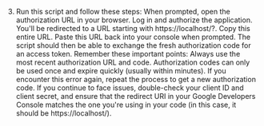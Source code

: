 3. Run this script and follow these steps:
When prompted, open the authorization URL in your browser.
Log in and authorize the application.
You'll be redirected to a URL starting with https://localhost/?. Copy this entire URL.
Paste this URL back into your console when prompted.
The script should then be able to exchange the fresh authorization code for an access token.
Remember these important points:
Always use the most recent authorization URL and code.
Authorization codes can only be used once and expire quickly (usually within minutes).
If you encounter this error again, repeat the process to get a new authorization code.
If you continue to face issues, double-check your client ID and client secret, and ensure that the redirect URI in your Google Developers Console matches the one you're using in your code (in this case, it should be https://localhost/).
